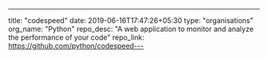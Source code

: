 ---
title: "codespeed"
date: 2019-06-16T17:47:26+05:30
type: "organisations"
org_name: "Python"
repo_desc: "A web application to monitor and analyze the performance of your code"
repo_link: https://github.com/python/codespeed---